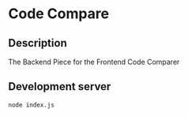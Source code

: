 # Code Compare

## Description
The Backend Piece for the Frontend Code Comparer

## Development server

`node index.js` 


